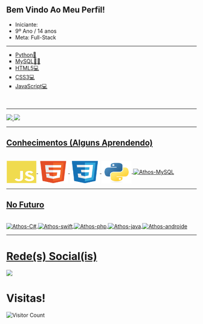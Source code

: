 ## Bem Vindo Ao Meu Perfil!

 - Iniciante:
 - 9º Ano / 14 anos
 - Meta: Full-Stack
 <hr>
 <ul type="square">
     <p>
     <li><a href="https://www.python.org" target="_blank" rel="external">Python🐍</a>     
     <li><a href="https://www.mysql.com" target="_blank" rel="external">MySQL💸🎲</a> 
     <li><a href="https://code.visualstudio.com" target="_blank" rel="external">HTML5💻</a>  
     <li><a href="https://code.visualstudio.com" target="_blank" rel="external">CSS3💻</a>   
     <li><a href="https://nodejs.org/en/" target="_blank" rel="external">JavaScript💻</a>    
     </p>
 </ul>
 <br>
 <hr>
 <div>
  <a href="https://github.com/AthosFB">
  <img height="140em" src="https://github-readme-stats.vercel.app/api?username=AthosFB&layout=compact&hide_title=true&hide_border=true&show_icons=true&include_all_commits=true&line_height=21&bg_color=0,420000,120042&theme=dark">
  <img height="140em" src="https://github-readme-stats.vercel.app/api/top-langs/?username=AthosFB&layout=compact&include_all_commits=true&show_icons=true&line_height=21&bg_color=0,420000,120042&theme=dark">
</div>
 
 
 
<hr>
<h2> Conhecimentos (Alguns Aprendendo) </h2>
 
<div style="display: inline_block"><br>
  <img align="center" alt="Athos-Js" height="60" width="80" src="https://raw.githubusercontent.com/devicons/devicon/master/icons/javascript/javascript-plain.svg">
  <img align="center" alt="Athos-HTML" height="60" width="80" src="https://raw.githubusercontent.com/devicons/devicon/master/icons/html5/html5-original.svg">
  <img align="center" alt="Athos-CSS" height="60" width="80" src="https://raw.githubusercontent.com/devicons/devicon/master/icons/css3/css3-original.svg">
  <img align="center" alt="Athos-Python" height="60" width="80" src="https://raw.githubusercontent.com/devicons/devicon/master/icons/python/python-original.svg">
  <img align="center" alt="Athos-MySQL" height="120" width="120" src="https://waresoft.com.br/wp-content/uploads/2021/04/MySQL_Logo_600x600.png">
</div>
 <hr>
 <h2>No Futuro</h2>
 <div style="display: inline_block"><br>
  <img align="center" alt="Athos-C#" height="60" width="60" src="https://growiz.com.br/wp-content/uploads/2020/08/kisspng-c-programming-language-logo-microsoft-visual-stud-atlas-portfolio-5b899192d7c600.1628571115357423548838.png">
  <img align="center" alt="Athos-swift" height="60" width="80" src="https://ideias.avancadas.info/images/Apple-Swift.png">
  <img align="center" alt="Athos-php" height="60" width="80" src="http://ivaldo.dev/wp-content/uploads/2020/08/php-1-logo-png-transparent.png">
  <img align="center" alt="Athos-java" height="80" width="80" src="https://softmany.com/wp-content/uploads/2017/08/Java-Runtime-Environment-for-Windows.png">
  <img align="center" alt="Athos-androide" height="80" width="80" src="https://2.bp.blogspot.com/-tzm1twY_ENM/XlCRuI0ZkRI/AAAAAAAAOso/BmNOUANXWxwc5vwslNw3WpjrDlgs9PuwQCLcBGAsYHQ/s1600/pasted%2Bimage%2B0.png">
</div>
 <hr>
 
 <h1>Rede(s) Social(is)</h1>
<div> 
  <a href="https://www.instagram.com/athosfavaron/" target="_blank"><img src="https://img.shields.io/badge/-Instagram-%23E4405F?style=for-the-badge&logo=instagram&logoColor=black" target="_blank"></a>
 
 <h1>Visitas!</h1>
 
![Visitor Count](https://profile-counter.glitch.me/{AthosFB}/count.svg)
 
